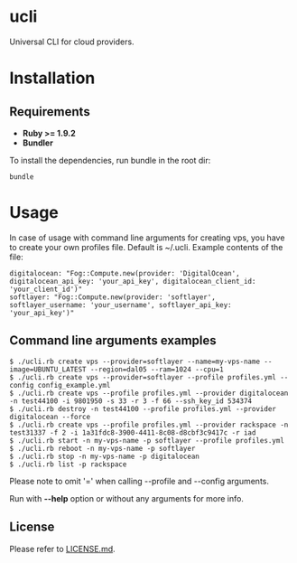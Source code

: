 # ucli

Universal CLI for cloud providers.

# Installation
## Requirements

* **Ruby >= 1.9.2**
* **Bundler**

To install the dependencies, run bundle in the root dir:

    bundle

# Usage

In case of usage with command line arguments for creating vps, you have to create your own profiles file. Default is ~/.ucli.
Example contents of the file:

    digitalocean: "Fog::Compute.new(provider: 'DigitalOcean', digitalocean_api_key: 'your_api_key', digitalocean_client_id: 'your_client_id')"
    softlayer: "Fog::Compute.new(provider: 'softlayer', softlayer_username: 'your_username', softlayer_api_key: 'your_api_key')"

## Command line arguments examples

    $ ./ucli.rb create vps --provider=softlayer --name=my-vps-name --image=UBUNTU_LATEST --region=dal05 --ram=1024 --cpu=1
    $ ./ucli.rb create vps --provider=softlayer --profile profiles.yml --config config_example.yml
    $ ./ucli.rb create vps --profile profiles.yml --provider digitalocean -n test44100 -i 9801950 -s 33 -r 3 -f 66 --ssh_key_id 534374
    $ ./ucli.rb destroy -n test44100 --profile profiles.yml --provider digitalocean --force
    $ ./ucli.rb create vps --profile profiles.yml --provider rackspace -n test31337 -f 2 -i 1a31fdc8-3900-4411-8c08-d8cbf3c9417c -r iad
    $ ./ucli.rb start -n my-vps-name -p softlayer --profile profiles.yml
    $ ./ucli.rb reboot -n my-vps-name -p softlayer
    $ ./ucli.rb stop -n my-vps-name -p digitalocean
    $ ./ucli.rb list -p rackspace

Please note to omit '=' when calling --profile and --config arguments.

Run with **--help** option or without any arguments for more info.

## License

Please refer to [LICENSE.md](LICENSE.md).